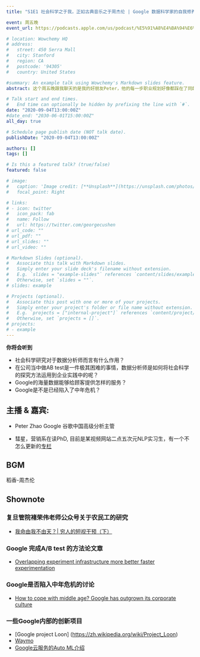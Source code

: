```yaml
---
title: "S1E1 社会科学之于我，正如古典音乐之于周杰伦 | Google 数据科学家的自我修养"

event: 周五晚
event_url: https://podcasts.apple.com/us/podcast/%E5%91%A8%E4%BA%94%E6%99%9A-friday-night/id1530400989

# location: Wowchemy HQ
# address:
#   street: 450 Serra Mall
#   city: Stanford
#   region: CA
#   postcode: '94305'
#   country: United States

#summary: An example talk using Wowchemy's Markdown slides feature.
abstract: 这个周五晚跟我聊天的是我的好朋友Peter，他的每一步职业规划好像都踩在了同龄人羡慕的时代的”风口“上。从咨询顾问，到深耕在机器学习领域的数据科学家，从字节跳动到谷歌中国。这个周五的晚上，我们一起聊了一下社会科学对于一个数据科学家的作用。

# Talk start and end times.
#   End time can optionally be hidden by prefixing the line with `#`.
date: "2020-09-04T13:00:00Z"
#date_end: "2030-06-01T15:00:00Z"
all_day: true

# Schedule page publish date (NOT talk date).
publishDate: "2020-09-04T13:00:00Z"

authors: []
tags: []

# Is this a featured talk? (true/false)
featured: false

# image:
#   caption: 'Image credit: [**Unsplash**](https://unsplash.com/photos/bzdhc5b3Bxs)'
#   focal_point: Right

# links:
# - icon: twitter
#   icon_pack: fab
#   name: Follow
#   url: https://twitter.com/georgecushen
# url_code: ""
# url_pdf: ""
# url_slides: ""
# url_video: ""

# Markdown Slides (optional).
#   Associate this talk with Markdown slides.
#   Simply enter your slide deck's filename without extension.
#   E.g. `slides = "example-slides"` references `content/slides/example-slides.md`.
#   Otherwise, set `slides = ""`.
# slides: example

# Projects (optional).
#   Associate this post with one or more of your projects.
#   Simply enter your project's folder or file name without extension.
#   E.g. `projects = ["internal-project"]` references `content/project/deep-learning/index.md`.
#   Otherwise, set `projects = []`.
# projects:
# - example
---
```


**你将会听到** 
  - 社会科学研究对于数据分析师而言有什么作用？
  - 在公司当中做AB test是一件极其困难的事情，数据分析师是如何将社会科学的探究方法运用到企业实践中的呢？
  - Google的海量数据能够给顾客提供怎样的服务？
  - Google是不是已经陷入了中年危机？

## 主播 & 嘉宾:

- Peter Zhao  Google 谷歌中国高级分析主管

- 彗星，营销系在读PhD, 目前是某视频网站二点五次元NLP实习生，有一个不怎么更新的[专栏](https://zhuanlan.zhihu.com/LDSBuilding-4F ) 

## BGM
稻香-周杰伦

## Shownote

### 复旦管院褚荣伟老师公众号关于农民工的研究
  - [我命由我不由天？| 穷人的短视干预（下）](https://mp.weixin.qq.com/s/HC6b1Zd4RJ4yEcEYT1uBQg)

### Google 完成A/B test 的方法论文章 
  - [ Overlapping experiment infrastructure more better faster experimentation](https://static.googleusercontent.com/media/research.google.com/en//pubs/archive/36500.pdf) 

### Google是否陷入中年危机的讨论
  - [How to cope with middle age? Google has outgrown its corporate culture](https://www.economist.com/leaders/2020/07/30/google-has-outgrown-its-corporate-culture )


### 一些Google内部的创新项目
  - [Google project Loon] (https://zh.wikipedia.org/wiki/Project_Loon)
  - [Waymo](https://zh.wikipedia.org/zh-hans/Waymo)
  - [Google云服务的Auto ML介绍](https://cloud.google.com/automl?hl=zh-cn)

